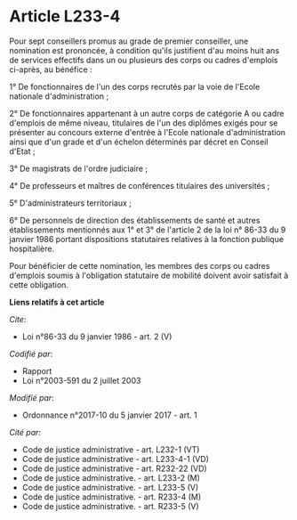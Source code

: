 # Article L233-4

Pour sept conseillers promus au grade de premier conseiller, une nomination est prononcée, à condition qu'ils justifient d'au
moins huit ans de services effectifs dans un ou plusieurs des corps ou cadres d'emplois ci-après, au bénéfice : 

1° De fonctionnaires de l'un des corps recrutés par la voie de l'Ecole nationale d'administration ; 

2° De fonctionnaires appartenant à un autre corps de catégorie A ou cadre d'emplois de même niveau, titulaires de l'un des
diplômes exigés pour se présenter au concours externe d'entrée à l'Ecole nationale d'administration ainsi que d'un grade et
d'un échelon déterminés par décret en Conseil d'Etat ; 

3° De magistrats de l'ordre judiciaire ; 

4° De professeurs et maîtres de conférences titulaires des universités ; 

5° D'administrateurs territoriaux ; 

6° De personnels de direction des établissements de santé et autres établissements mentionnés aux 1° et 3° de l'article 2 de
la loi n° 86-33 du 9 janvier 1986 portant dispositions statutaires relatives à la fonction publique hospitalière. 

Pour bénéficier de cette nomination, les membres des corps ou cadres d'emplois soumis à l'obligation statutaire de mobilité
doivent avoir satisfait à cette obligation.

**Liens relatifs à cet article**

_Cite_:

  - Loi n°86-33 du 9 janvier 1986 - art. 2 (V)

_Codifié par_:

  - Rapport
  - Loi n°2003-591 du 2 juillet 2003

_Modifié par_:

  - Ordonnance n°2017-10 du 5 janvier 2017 - art. 1

_Cité par_:

  - Code de justice administrative - art. L232-1 (VT)
  - Code de justice administrative - art. L233-4-1 (VD)
  - Code de justice administrative - art. R232-22 (VD)
  - Code de justice administrative. - art. L233-2 (M)
  - Code de justice administrative. - art. L233-5 (V)
  - Code de justice administrative. - art. R233-4 (M)
  - Code de justice administrative. - art. R233-5 (V)
